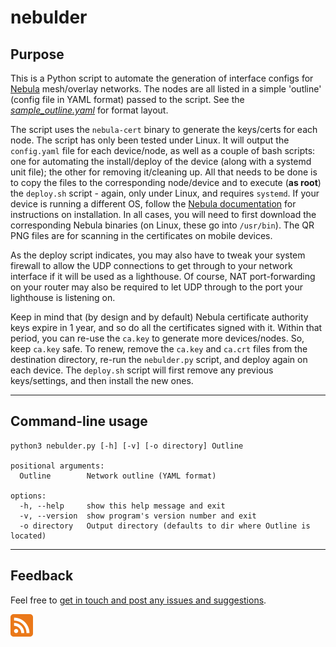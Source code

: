 # nebulder

## Purpose

This is a Python script to automate the generation of interface configs for [Nebula](https://nebula.defined.net/docs) mesh/overlay networks. The nodes are all listed in a simple 'outline' (config file in YAML format) passed to the script. See the [*sample_outline.yaml*](https://github.com/erykjj/nebulder/blob/main/res/sample_outline.yaml) for format layout.

The script uses the `nebula-cert` binary to generate the keys/certs for each node. The script has only been tested under Linux. It will output the `config.yaml` file for each device/node, as well as a couple of bash scripts: one for automating the install/deploy of the device (along with a systemd unit file); the other for removing it/cleaning up. All that needs to be done is to copy the files to the corresponding node/device and to execute (**as root**) the `deploy.sh` script - again, only under Linux, and requires `systemd`. If your device is running a different OS, follow the [Nebula documentation](https://nebula.defined.net/docs/guides/quick-start/) for instructions on installation. In all cases, you will need to first download the corresponding Nebula binaries (on Linux, these go into `/usr/bin`). The QR PNG files are for scanning in the certificates on mobile devices.

As the deploy script indicates, you may also have to tweak your system firewall to allow the UDP connections to get through to your network interface if it will be used as a lighthouse. Of course, NAT port-forwarding on your router may also be required to let UDP through to the port your lighthouse is listening on.

Keep in mind that (by design and by default) Nebula certificate authority keys expire in 1 year, and so do all the certificates signed with it. Within that period, you can re-use the `ca.key` to generate more devices/nodes. So, keep `ca.key` safe. To renew, remove the `ca.key` and `ca.crt` files from the destination directory, re-run the `nebulder.py` script, and deploy again on each device. The `deploy.sh` script will first remove any previous keys/settings, and then install the new ones.

____
## Command-line usage
```
python3 nebulder.py [-h] [-v] [-o directory] Outline

positional arguments:
  Outline        Network outline (YAML format)

options:
  -h, --help     show this help message and exit
  -v, --version  show program's version number and exit
  -o directory   Output directory (defaults to dir where Outline is located)
```
____
## Feedback

Feel free to [get in touch and post any issues and suggestions](https://github.com/erykjj/nebulder/issues).

[![RSS of releases](res/rss-36.png)](https://github.com/erykjj/nebulder/releases.atom)
